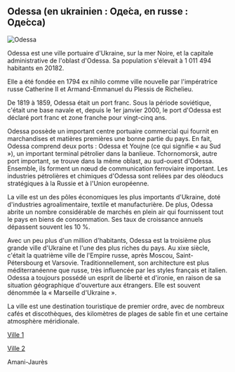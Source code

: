
**Odessa (en ukrainien : Оде́са, en russe : Оде́сса)**
-------------------

![Odessa](https://www.larousse.fr/encyclopedie/data/images/1316405-Ville_portuaire_dOdessa_en_Ukraine_le_long_de_la_mer_Noire.jpg "Image ville d'Odessa")


Odessa  est une ville portuaire d'Ukraine, sur la mer Noire, et la capitale administrative de l'oblast d'Odessa. Sa population s'élevait à 1 011 494 habitants en 20182.

Elle a été fondée en 1794 ex nihilo comme ville nouvelle par l'impératrice russe Catherine II et Armand-Emmanuel du Plessis de Richelieu.

De 1819 à 1859, Odessa était un port franc. Sous la période soviétique, c'était une base navale et, depuis le 1er janvier 2000, le port d'Odessa est déclaré port franc et zone franche pour vingt-cinq ans.

Odessa possède un important centre portuaire commercial qui fournit en marchandises et matières premières une bonne partie du pays. 
En fait, Odessa comprend deux ports : Odessa et Youjne (ce qui signifie « au Sud »), un important terminal pétrolier dans la banlieue. 
Tchornomorsk, autre port important, se trouve dans la même oblast, au sud-ouest d'Odessa. Ensemble, ils forment un nœud de communication ferroviaire important.
 Les industries pétrolières et chimiques d'Odessa sont reliées par des oléoducs stratégiques à la Russie et à l'Union européenne.

La ville est un des pôles économiques les plus importants d'Ukraine, doté d'industries agroalimentaire, textile et manufacturière. 
De plus, Odessa abrite un nombre considérable de marchés en plein air qui fournissent tout le pays en biens de consommation. Ses taux de croissance annuels dépassent souvent les 10 %.

Avec un peu plus d'un million d'habitants, Odessa est la troisième plus grande ville d'Ukraine et l'une des plus riches du pays.
Au xixe siècle, c'était la quatrième ville de l'Empire russe, après Moscou, Saint-Pétersbourg et Varsovie. Traditionnellement, son architecture est plus méditerranéenne que russe, très influencée par les styles français et italien.
Odessa a toujours possédé un esprit de liberté et d'ironie, en raison de sa situation géographique d'ouverture aux étrangers. Elle est souvent dénommée la « Marseille d'Ukraine ».

La ville est une destination touristique de premier ordre, avec de nombreux cafés et discothèques, des kilomètres de plages de sable fin et une certaine atmosphère méridionale.



 [Ville 1](https://github.com/indiaye18/TP2_Lab/blob/main/jeu-heros-Labyrinthe-Tour-Monde/Villabe.md)
 
 [Ville 2](https://github.com/indiaye18/TP2_Lab/blob/main/jeu-heros-Labyrinthe-Tour-Monde/Marseille.md)

Amani-Jaurès

